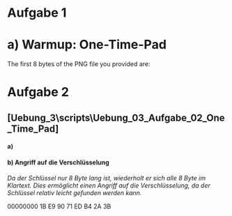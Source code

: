 # Aufgabe 1

# a) Warmup: One-Time-Pad

The first 8 bytes of the PNG file you provided are:


# Aufgabe 2

## [Uebung_3\scripts\Uebung_03_Aufgabe_02_One_Time_Pad]

#### a)

#### b) **Angriff auf die Verschlüsselung**

*Da der Schlüssel nur 8 Byte lang ist, wiederholt er sich alle 8 Byte im Klartext. Dies ermöglicht einen Angriff auf die Verschlüsselung, da der Schlüssel relativ leicht gefunden werden kann.*

00000000  1B E9 90 71 ED B4 2A 3B
